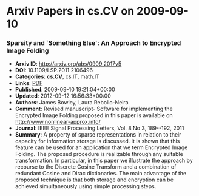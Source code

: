 # Arxiv Papers in cs.CV on 2009-09-10
### Sparsity and `Something Else': An Approach to Encrypted Image Folding
- **Arxiv ID**: http://arxiv.org/abs/0909.2017v5
- **DOI**: 10.1109/LSP.2011.2106496
- **Categories**: **cs.CV**, cs.IT, math.IT
- **Links**: [PDF](http://arxiv.org/pdf/0909.2017v5)
- **Published**: 2009-09-10 19:21:04+00:00
- **Updated**: 2012-09-12 16:56:33+00:00
- **Authors**: James Bowley, Laura Rebollo-Neira
- **Comment**: Revised manuscript- Software for implementing the Encrypted Image
  Folding proposed in this paper is available on
  http://www.nonlinear-approx.info/
- **Journal**: IEEE Signal Processing Letters, Vol. 8 No 3, 189--192, 2011
- **Summary**: A property of sparse representations in relation to their capacity for information storage is discussed. It is shown that this feature can be used for an application that we term Encrypted Image Folding. The proposed procedure is realizable through any suitable transformation. In particular, in this paper we illustrate the approach by recourse to the Discrete Cosine Transform and a combination of redundant Cosine and Dirac dictionaries. The main advantage of the proposed technique is that both storage and encryption can be achieved simultaneously using simple processing steps.



